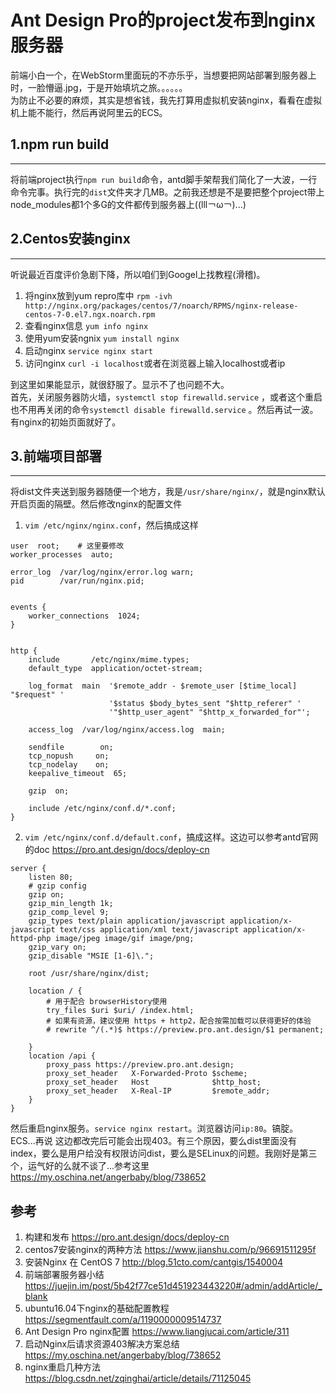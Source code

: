 
# Ant Design Pro的project发布到nginx服务器
前端小白一个，在WebStorm里面玩的不亦乐乎，当想要把网站部署到服务器上时，一脸懵逼.jpg，于是开始填坑之旅。。。。。。  
为防止不必要的麻烦，其实是想省钱，我先打算用虚拟机安装nginx，看看在虚拟机上能不能行，然后再说阿里云的ECS。  
## 1.npm run build
---
将前端project执行`npm run build`命令，antd脚手架帮我们简化了一大波，一行命令完事。执行完的`dist`文件夹才几MB。之前我还想是不是要把整个project带上node_modules都1个多G的文件都传到服务器上((lll￢ω￢)...)

## 2.Centos安装nginx
---
听说最近百度评价急剧下降，所以咱们到Googel上找教程(滑稽)。  
 1. 将nginx放到yum repro库中  `rpm -ivh http://nginx.org/packages/centos/7/noarch/RPMS/nginx-release-centos-7-0.el7.ngx.noarch.rpm`  
 2. 查看nginx信息  `yum info nginx`   
 3. 使用yum安装ngnix  `yum install nginx`  
 4. 启动nginx  `service nginx start`  
 5. 访问nginx  `curl -i localhost`或者在浏览器上输入localhost或者ip

到这里如果能显示，就很舒服了。显示不了也问题不大。  
首先，关闭服务器防火墙，`systemctl stop firewalld.service` ，或者这个重启也不用再关闭的命令`systemctl disable firewalld.service` 。然后再试一波。
有nginx的初始页面就好了。

## 3.前端项目部署
---
将dist文件夹送到服务器随便一个地方，我是`/usr/share/nginx/`，就是nginx默认开启页面的隔壁。然后修改nginx的配置文件  

 1. `vim /etc/nginx/nginx.conf`，然后搞成这样

```shell
user  root;    # 这里要修改
worker_processes  auto;

error_log  /var/log/nginx/error.log warn;
pid        /var/run/nginx.pid;


events {
    worker_connections  1024;
}


http {
    include       /etc/nginx/mime.types;
    default_type  application/octet-stream;

    log_format  main  '$remote_addr - $remote_user [$time_local] "$request" '
                      '$status $body_bytes_sent "$http_referer" '
                      '"$http_user_agent" "$http_x_forwarded_for"';

    access_log  /var/log/nginx/access.log  main;

    sendfile        on;
    tcp_nopush     on;
    tcp_nodelay    on;
    keepalive_timeout  65;

    gzip  on;

    include /etc/nginx/conf.d/*.conf;
}

```

 2. `vim /etc/nginx/conf.d/default.conf`，搞成这样。这边可以参考antd官网的doc https://pro.ant.design/docs/deploy-cn  
```shell
server {
    listen 80;
    # gzip config
    gzip on;
    gzip_min_length 1k;
    gzip_comp_level 9;
    gzip_types text/plain application/javascript application/x-javascript text/css application/xml text/javascript application/x-httpd-php image/jpeg image/gif image/png;
    gzip_vary on;
    gzip_disable "MSIE [1-6]\.";

    root /usr/share/nginx/dist;

    location / {
        # 用于配合 browserHistory使用
        try_files $uri $uri/ /index.html;
        # 如果有资源，建议使用 https + http2，配合按需加载可以获得更好的体验
        # rewrite ^/(.*)$ https://preview.pro.ant.design/$1 permanent;

    }
    location /api {
        proxy_pass https://preview.pro.ant.design;
        proxy_set_header   X-Forwarded-Proto $scheme;
        proxy_set_header   Host              $http_host;
        proxy_set_header   X-Real-IP         $remote_addr;
    }
}

```

然后重启nginx服务。`service nginx restart`。浏览器访问`ip:80`。镐腚。  
 ECS...再说
这边都改完后可能会出现403。有三个原因，要么dist里面没有index，要么是用户给没有权限访问dist，要么是SELinux的问题。我刚好是第三个，运气好的么就不谈了...参考这里  https://my.oschina.net/angerbaby/blog/738652
## 参考
1. 构建和发布 https://pro.ant.design/docs/deploy-cn  
1. centos7安装nginx的两种方法 https://www.jianshu.com/p/96691511295f  
1. 安装Nginx 在 CentOS 7 http://blog.51cto.com/cantgis/1540004  
1. 前端部署服务器小结 https://juejin.im/post/5b42f77ce51d451923443220#/admin/addArticle/_blank  
1. ubuntu16.04下nginx的基础配置教程 https://segmentfault.com/a/1190000009514737  
1. Ant Design Pro nginx配置 https://www.liangjucai.com/article/311  
1. 启动Nginx后请求资源403解决方案总结 https://my.oschina.net/angerbaby/blog/738652
1. nginx重启几种方法 https://blog.csdn.net/zqinghai/article/details/71125045  